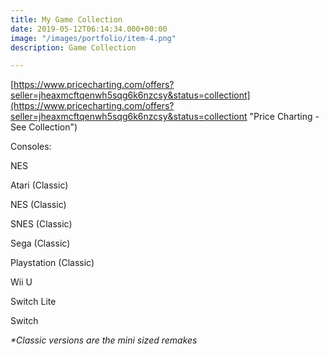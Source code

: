 ```yaml
---
title: My Game Collection
date: 2019-05-12T06:14:34.000+00:00
image: "/images/portfolio/item-4.png"
description: Game Collection

---
```

[https://www.pricecharting.com/offers?seller=jheaxmcftqenwh5sqg6k6nzcsy&status=collectiont](https://www.pricecharting.com/offers?seller=jheaxmcftqenwh5sqg6k6nzcsy&status=collectiont "Price Charting - See Collection")

Consoles:

NES

Atari (Classic)

NES (Classic)

SNES (Classic)

Sega (Classic)

Playstation (Classic)

Wii U

Switch Lite

Switch

_*Classic versions are the mini sized remakes_